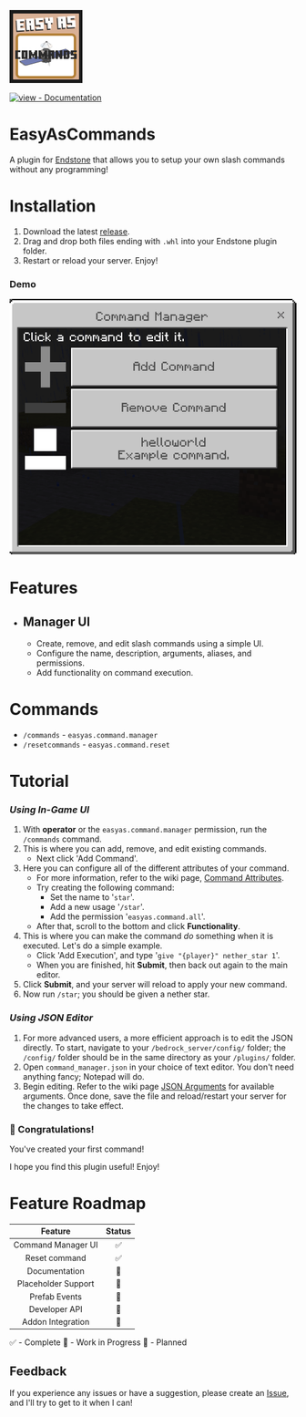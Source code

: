 <a href="../../"><img src="./images/badge.png?raw=true" width="128"></a><br>
<div align="left">
  
[![view - Documentation](https://img.shields.io/badge/view-Documentation-blue?style=for-the-badge)](../../wiki/ "Go to project documentation")

</div>

# EasyAsCommands
A plugin for [Endstone](https://github.com/EndstoneMC/endstone) that allows you to setup your own slash commands without any programming!

# Installation
1) Download the latest [release](../../releases).
2) Drag and drop both files ending with `.whl` into your Endstone plugin folder.
3) Restart or reload your server. Enjoy!

### Demo
<img src="./images/demo.png?raw=true">

# Features
- ## Manager UI
  - Create, remove, and edit slash commands using a simple UI.
  - Configure the name, description, arguments, aliases, and permissions.
  - Add functionality on command execution.

# Commands
- `/commands` - `easyas.command.manager`
- `/resetcommands` - `easyas.command.reset`

# Tutorial
### *Using In-Game UI*
1) With **operator** or the `easyas.command.manager` permission, run the `/commands` command.
2) This is where you can add, remove, and edit existing commands.
   - Next click 'Add Command'.
3) Here you can configure all of the different attributes of your command.
   - For more information, refer to the wiki page, [Command Attributes](../../wiki/Command-Attributes).
   - Try creating the following command:
     - Set the name to '`star`'.
     - Add a new usage '`/star`'.
     - Add the permission '`easyas.command.all`'.
   - After that, scroll to the bottom and click **Functionality**.
4) This is where you can make the command *do* something when it is executed. Let's do a simple example.
   - Click 'Add Execution', and type '`give "{player}" nether_star 1`'.
   - When you are finished, hit **Submit**, then back out again to the main editor.
5) Click **Submit**, and your server will reload to apply your new command.
6) Now run `/star`; you should be given a nether star.

### *Using JSON Editor*
1) For more advanced users, a more efficient approach is to edit the JSON directly.
To start, navigate to your `/bedrock_server/config/` folder; the `/config/` folder should be in the same directory as your `/plugins/` folder.
2) Open `command_manager.json` in your choice of text editor. You don't need anything fancy; Notepad will do.
3) Begin editing. Refer to the wiki page [JSON Arguments](../../wiki/JSON-Arguments) for available arguments.
Once done, save the file and reload/restart your server for the changes to take effect.

### 🥳 Congratulations!
You've created your first command!

I hope you find this plugin useful! Enjoy!

# Feature Roadmap
**Feature**|**Status**
:-----:|:-----:
Command Manager UI|✅
Reset command|✅
Documentation|🔷
Placeholder Support|🔷
Prefab Events|🔶
Developer API|🔶
Addon Integration|🔶

✅ - Complete
🔷 - Work in Progress
🔶 - Planned

## Feedback
If you experience any issues or have a suggestion, please create an [Issue](../../issues), and I'll try to get to it when I can!
